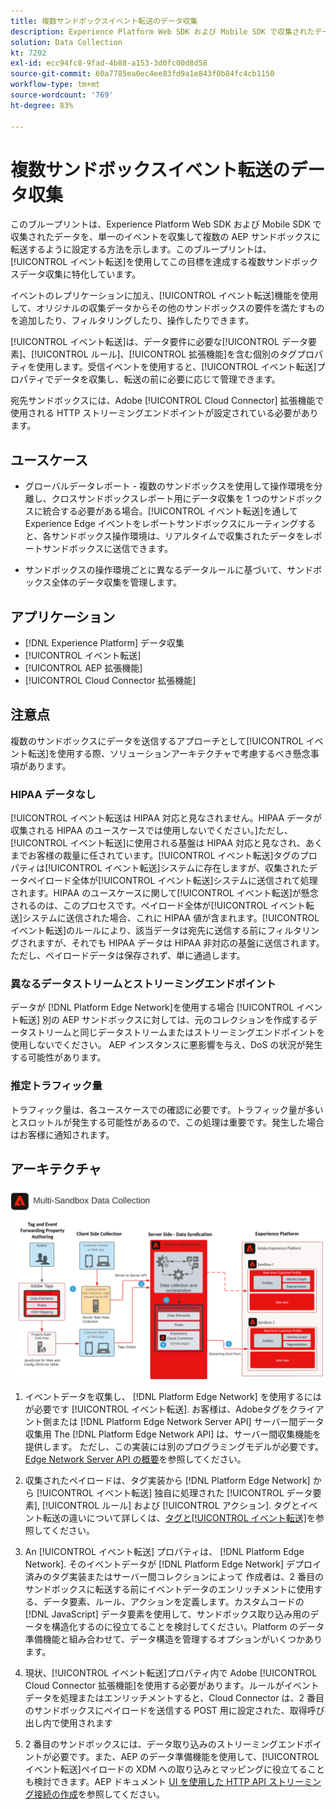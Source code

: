 ```yaml
---
title: 複数サンドボックスイベント転送のデータ収集
description: Experience Platform Web SDK および Mobile SDK で収集されたデータを、単一のイベントを収集して複数の Experience Platform サンドボックスに転送するように設定する方法について説明します。
solution: Data Collection
kt: 7202
exl-id: ecc94fc8-9fad-4b88-a153-3d0fc00d8d58
source-git-commit: 60a7785ea0ec4ee83fd9a1e843f0b84fc4cb1150
workflow-type: tm+mt
source-wordcount: '769'
ht-degree: 83%

---
```


# 複数サンドボックスイベント転送のデータ収集

このブループリントは、Experience Platform Web SDK および Mobile SDK で収集されたデータを、単一のイベントを収集して複数の AEP サンドボックスに転送するように設定する方法を示します。このブループリントは、[!UICONTROL イベント転送]を使用してこの目標を達成する複数サンドボックスデータ収集に特化しています。

イベントのレプリケーションに加え、[!UICONTROL イベント転送]機能を使用して、オリジナルの収集データからその他のサンドボックスの要件を満たすものを追加したり、フィルタリングしたり、操作したりできます。

[!UICONTROL イベント転送]は、データ要件に必要な[!UICONTROL データ要素]、[!UICONTROL ルール]、[!UICONTROL 拡張機能]を含む個別のタグプロパティを使用します。受信イベントを使用すると、[!UICONTROL イベント転送]プロパティでデータを収集し、転送の前に必要に応じて管理できます。

宛先サンドボックスには、Adobe [!UICONTROL Cloud Connector] 拡張機能で使用される HTTP ストリーミングエンドポイントが設定されている必要があります。

## ユースケース

* グローバルデータレポート - 複数のサンドボックスを使用して操作環境を分離し、クロスサンドボックスレポート用にデータ収集を 1 つのサンドボックスに統合する必要がある場合。[!UICONTROL イベント転送]を通して Experience Edge イベントをレポートサンドボックスにルーティングすると、各サンドボックス操作環境は、リアルタイムで収集されたデータをレポートサンドボックスに送信できます。

* サンドボックスの操作環境ごとに異なるデータルールに基づいて、サンドボックス全体のデータ収集を管理します。

## アプリケーション

* [!DNL Experience Platform] データ収集
* [!UICONTROL イベント転送]
* [!UICONTROL AEP 拡張機能]
* [!UICONTROL Cloud Connector 拡張機能]

## 注意点

複数のサンドボックスにデータを送信するアプローチとして[!UICONTROL イベント転送]を使用する際、ソリューションアーキテクチャで考慮するべき懸念事項があります。

### HIPAA データなし

[!UICONTROL イベント転送は HIPAA 対応と見なされません。HIPAA データが収集される HIPAA のユースケースでは使用しないでください。]ただし、[!UICONTROL イベント転送]に使用される基盤は HIPAA 対応と見なされ、あくまでお客様の裁量に任されています。[!UICONTROL イベント転送]タグのプロパティは[!UICONTROL イベント転送]システムに存在しますが、収集されたデータペイロード全体が[!UICONTROL イベント転送]システムに送信されて処理されます。HIPAA のユースケースに関して[!UICONTROL イベント転送]が懸念されるのは、このプロセスです。ペイロード全体が[!UICONTROL イベント転送]システムに送信された場合、これに HIPAA 値が含まれます。[!UICONTROL イベント転送]のルールにより、該当データは宛先に送信する前にフィルタリングされますが、それでも HIPAA データは HIPAA 非対応の基盤に送信されます。ただし、ペイロードデータは保存されず、単に通過します。

### 異なるデータストリームとストリーミングエンドポイント

データが [!DNL Platform Edge Network]を使用する場合 [!UICONTROL イベント転送] 別の AEP サンドボックスに対しては、元のコレクションを作成するデータストリームと同じデータストリームまたはストリーミングエンドポイントを使用しないでください。 AEP インスタンスに悪影響を与え、DoS の状況が発生する可能性があります。

### 推定トラフィック量

トラフィック量は、各ユースケースでの確認に必要です。トラフィック量が多いとスロットルが発生する可能性があるので、この処理は重要です。発生した場合はお客様に通知されます。

## アーキテクチャ

![複数サンドボックス[!UICONTROL イベント転送]](assets/multi-sandbox-data-collection.png)

1. イベントデータを収集し、 [!DNL Platform Edge Network] を使用するにはが必要です [!UICONTROL イベント転送]. お客様は、Adobeタグをクライアント側または [!DNL Platform Edge Network Server API] サーバー間データ収集用 The [!DNL Platform Edge Network API] は、サーバー間収集機能を提供します。 ただし、この実装には別のプログラミングモデルが必要です。[Edge Network Server API の概要](https://experienceleague.adobe.com/docs/experience-platform/edge-network-server-api/overview.html?lang=ja)を参照してください。

1. 収集されたペイロードは、タグ実装から [!DNL Platform Edge Network] から [!UICONTROL イベント転送] 独自に処理された [!UICONTROL データ要素], [!UICONTROL ルール] および [!UICONTROL アクション]. タグとイベント転送の違いについて詳しくは、[タグと[!UICONTROL イベント転送]](https://experienceleague.adobe.com/docs/experience-platform/tags/event-forwarding/overview.html?lang=ja#differences-from-tags)を参照してください。

1. An [!UICONTROL イベント転送] プロパティは、 [!DNL Platform Edge Network]. そのイベントデータが [!DNL Platform Edge Network] デプロイ済みのタグ実装またはサーバー間コレクションによって 作成者は、2 番目のサンドボックスに転送する前にイベントデータのエンリッチメントに使用する、データ要素、ルール、アクションを定義します。カスタムコードの [!DNL JavaScript] データ要素を使用して、サンドボックス取り込み用のデータを構造化するのに役立てることを検討してください。Platform のデータ準備機能と組み合わせて、データ構造を管理するオプションがいくつかあります。

1. 現状、[!UICONTROL イベント転送]プロパティ内で Adobe [!UICONTROL Cloud Connector 拡張機能]を使用する必要があります。ルールがイベントデータを処理またはエンリッチメントすると、Cloud Connector は、2 番目のサンドボックスにペイロードを送信する POST 用に設定された、取得呼び出し内で使用されます

1. 2 番目のサンドボックスには、データ取り込みのストリーミングエンドポイントが必要です。また、AEP のデータ準備機能を使用して、[!UICONTROL イベント転送]ペイロードの XDM への取り込みとマッピングに役立てることも検討できます。AEP ドキュメント [UI を使用した HTTP API ストリーミング接続の作成](https://experienceleague.adobe.com/docs/experience-platform/sources/ui-tutorials/create/streaming/http.html?lang=ja)を参照してください。
